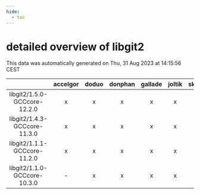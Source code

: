 ```yaml
---
hide:
  - toc
---
```


detailed overview of libgit2
============================


This data was automatically generated on Thu, 31 Aug 2023 at 14:15:56 CEST  

| |accelgor|doduo|donphan|gallade|joltik|skitty|swalot|victini|
| :---: | :---: | :---: | :---: | :---: | :---: | :---: | :---: | :---: |
|libgit2/1.5.0-GCCcore-12.2.0|x|x|x|x|x|x|x|x|
|libgit2/1.4.3-GCCcore-11.3.0|x|x|x|x|x|x|x|x|
|libgit2/1.1.1-GCCcore-11.2.0|x|x|x|x|x|x|x|x|
|libgit2/1.1.0-GCCcore-10.3.0|-|x|x|x|x|x|x|x|
